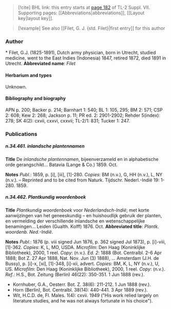 > [!cite] BHL link: this entry starts at [page 182](https://www.biodiversitylibrary.org/page/33259686) of TL-2 Suppl. VII.
> Supporting pages: [[Abbreviations|abbreviations]], [[Layout key|layout key]].

> [!example] See also [[Filet, G. J. {std. Filet}|first entry]] for this author

### Author

\* Filet, G.J. (1825-1891), Dutch army physician, born in Utrecht, studied medicine, went to the East Indies (Indonesia) 1847, retired 1872, died 1891 in Utrecht. 
**Abbreviated name**: *Filet*

#### Herbarium and types

Unknown.

#### Bibliography and biography

APN p. 200; Backer p. 214; Barnhart 1: 540; BL 1: 105, 295; BM 2: 571; CSP 2: 608; Kew 2: 268; Jackson p. 11; PR ed. 2: 2901-2902; Rehder 5(index): 278; SK 4(2): cxvii, cxxvi, cxxvii; TL-2/1: 831; Tucker 1: 247.

### Publications

##### n.34.461. inlandsche plantennamen

**Title**
De *inlandsche plantennamen*, bijeenverzameld en in alphabetische orde gerangschikt... Batavia (Lange & Co.) 1859. Oct.

**Notes**
*Publ*.: 1859, p. \[i\], \[iii\], \[1\]-280. *Copies*: BM (n.v.), G, HH (n.v.), L, NY (n.v.). – Reprinted and to be cited from Naturk. Tijdschr. Nederl.-Indië 19: 1-280. 1859.

##### n.34.462. Plantkundig woordenboek

**Title**
*Plantkundig woordenboek* voor *Nederlandsch-Indië*; met korte aanwijzingen van het geneeskundig – en huishoudlijk gebruik der planten, en vermelding der verschillende inlandsche en wetenschappelijke benamingen... Leiden (Gualth. Kolff) 1876. Oct.
**Abbreviated title**: *Plantk. woordenb. Ned.-Indië*.

**Notes**
*Publ*.: 1876 (p. viii signed Jun 1876, p. 362 signed Jul 1873), p. \[i\]-viii, \[1\]-362. *Copies*: K, L, MO, USDA. *Microfilm*: Den Haag (Koninklijke Bibliotheek), 2000, 1 reel. *Copy*: (n.v.).
*Ed. 2*: 1888 (Bot. Centralbl. 2-6 Apr 1888; Bot Z. 27 Apr 1888, Nat. Nov. Jun (3) 1888), ... Amsterdam (J.H. de Bussy), p. \[i\]-x, \[xi\], \[1\]-348, \[i\]-xii, advert. *Copies*: BM, K, L, NY (n.v.), U, US. *Microfilm*: Den Haag (Koninklijke Bibliotheek), 2000, 1 reel. *Copy*: (n.v.).
*Ref*.: H.S., Bot. Zeitung (Berlin) 46(22): 350-351. 1 Jun 1888 (rev.).
- Kornhuber, G.A., Oesterr. Bot. Z. 38(6): 211-212. 1 Jun 1888 (rev.).
- Horn (Berlin), Bot. Centralbl. 38(14): 440-441. 3 Apr 1889 (rev.).
- Wit, H.C.D. de, Fl. Males. 1(4): cxvii. 1949 ("His work relied largely on literature studies, and he was not always fortunate in his choice").

